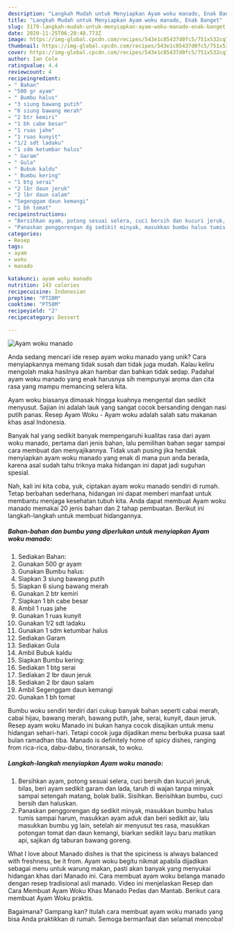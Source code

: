 ```yaml
---
description: "Langkah Mudah untuk Menyiapkan Ayam woku manado, Enak Banget"
title: "Langkah Mudah untuk Menyiapkan Ayam woku manado, Enak Banget"
slug: 3179-langkah-mudah-untuk-menyiapkan-ayam-woku-manado-enak-banget
date: 2020-11-25T06:20:48.773Z
image: https://img-global.cpcdn.com/recipes/543e1c85437d0fc5/751x532cq70/ayam-woku-manado-foto-resep-utama.jpg
thumbnail: https://img-global.cpcdn.com/recipes/543e1c85437d0fc5/751x532cq70/ayam-woku-manado-foto-resep-utama.jpg
cover: https://img-global.cpcdn.com/recipes/543e1c85437d0fc5/751x532cq70/ayam-woku-manado-foto-resep-utama.jpg
author: Ian Cole
ratingvalue: 4.4
reviewcount: 4
recipeingredient:
- " Bahan"
- "500 gr ayam"
- " Bumbu halus"
- "3 siung bawang putih"
- "6 siung bawang merah"
- "2 btr kemiri"
- "1 bh cabe besar"
- "1 ruas jahe"
- "1 ruas kunyit"
- "1/2 sdt ladaku"
- "1 sdm ketumbar halus"
- " Garam"
- " Gula"
- " Bubuk kaldu"
- " Bumbu kering"
- "1 btg serai"
- "2 lbr daun jeruk"
- "2 lbr daun salam"
- "Segenggam daun kemangi"
- "1 bh tomat"
recipeinstructions:
- "Bersihkan ayam, potong sesuai selera, cuci bersih dan kucuri jeruk, bilas, beri ayam sedikit garam dan lada, taruh di wajan tanpa minyak sampai setengah matang, bolak balik. Sisihkan. Berisihkan bumbu, cuci bersih dan haluskan."
- "Panaskan penggorengan dg sedikit minyak, masukkan bumbu halus tumis sampai harum, masukkan ayam aduk dan beri sedikit air, lalu masukkan bumbu yg lain, setelah air menyusut tes rasa, masukkan potongan tomat dan daun kemangi, biarkan sedikit layu baru matikan api, sajikan dg taburan bawang goreng."
categories:
- Resep
tags:
- ayam
- woku
- manado

katakunci: ayam woku manado 
nutrition: 143 calories
recipecuisine: Indonesian
preptime: "PT28M"
cooktime: "PT58M"
recipeyield: "2"
recipecategory: Dessert

---
```



![Ayam woku manado](https://img-global.cpcdn.com/recipes/543e1c85437d0fc5/751x532cq70/ayam-woku-manado-foto-resep-utama.jpg)

Anda sedang mencari ide resep ayam woku manado yang unik? Cara menyiapkannya memang tidak susah dan tidak juga mudah. Kalau keliru mengolah maka hasilnya akan hambar dan bahkan tidak sedap. Padahal ayam woku manado yang enak harusnya sih mempunyai aroma dan cita rasa yang mampu memancing selera kita.

Ayam woku biasanya dimasak hingga kuahnya mengental dan sedikit menyusut. Sajian ini adalah lauk yang sangat cocok bersanding dengan nasi putih panas. Resep Ayam Woku - Ayam woku adalah salah satu makanan khas asal Indonesia.

Banyak hal yang sedikit banyak mempengaruhi kualitas rasa dari ayam woku manado, pertama dari jenis bahan, lalu pemilihan bahan segar sampai cara membuat dan menyajikannya. Tidak usah pusing jika hendak menyiapkan ayam woku manado yang enak di mana pun anda berada, karena asal sudah tahu triknya maka hidangan ini dapat jadi suguhan spesial.


Nah, kali ini kita coba, yuk, ciptakan ayam woku manado sendiri di rumah. Tetap berbahan sederhana, hidangan ini dapat memberi manfaat untuk membantu menjaga kesehatan tubuh kita. Anda dapat membuat Ayam woku manado memakai 20 jenis bahan dan 2 tahap pembuatan. Berikut ini langkah-langkah untuk membuat hidangannya.

<!--inarticleads1-->

##### Bahan-bahan dan bumbu yang diperlukan untuk menyiapkan Ayam woku manado:

1. Sediakan  Bahan:
1. Gunakan 500 gr ayam
1. Gunakan  Bumbu halus:
1. Siapkan 3 siung bawang putih
1. Siapkan 6 siung bawang merah
1. Gunakan 2 btr kemiri
1. Siapkan 1 bh cabe besar
1. Ambil 1 ruas jahe
1. Gunakan 1 ruas kunyit
1. Gunakan 1/2 sdt ladaku
1. Gunakan 1 sdm ketumbar halus
1. Sediakan  Garam
1. Sediakan  Gula
1. Ambil  Bubuk kaldu
1. Siapkan  Bumbu kering:
1. Sediakan 1 btg serai
1. Sediakan 2 lbr daun jeruk
1. Sediakan 2 lbr daun salam
1. Ambil Segenggam daun kemangi
1. Gunakan 1 bh tomat


Bumbu woku sendiri terdiri dari cukup banyak bahan seperti cabai merah, cabai hijau, bawang merah, bawang putih, jahe, serai, kunyit, daun jeruk. Resep ayam woku Manado ini bukan hanya cocok disajikan untuk menu hidangan sehari-hari. Tetapi cocok juga dijadikan menu berbuka puasa saat bulan ramadhan tiba. Manado is definitely home of spicy dishes, ranging from rica-rica, dabu-dabu, tinoransak, to woku. 

<!--inarticleads2-->

##### Langkah-langkah menyiapkan Ayam woku manado:

1. Bersihkan ayam, potong sesuai selera, cuci bersih dan kucuri jeruk, bilas, beri ayam sedikit garam dan lada, taruh di wajan tanpa minyak sampai setengah matang, bolak balik. Sisihkan. Berisihkan bumbu, cuci bersih dan haluskan.
1. Panaskan penggorengan dg sedikit minyak, masukkan bumbu halus tumis sampai harum, masukkan ayam aduk dan beri sedikit air, lalu masukkan bumbu yg lain, setelah air menyusut tes rasa, masukkan potongan tomat dan daun kemangi, biarkan sedikit layu baru matikan api, sajikan dg taburan bawang goreng.


What I love about Manado dishes is that the spiciness is always balanced with freshness, be it from. Ayam woku begitu nikmat apabila dijadikan sebagai menu untuk warung makan, pasti akan banyak yang menyukai hidangan khas dari Manado ini. Cara membuat ayam woku belanga manado dengan resep tradisional asli manado. Video ini menjelaskan Resep dan Cara Membuat Ayam Woku Khas Manado Pedas dan Mantab. Berikut cara membuat Ayam Woku praktis. 

Bagaimana? Gampang kan? Itulah cara membuat ayam woku manado yang bisa Anda praktikkan di rumah. Semoga bermanfaat dan selamat mencoba!
